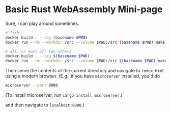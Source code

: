Basic Rust WebAssembly Mini-page
================================

Sure, I can play around sometimes.

```sh
# fish
docker build . --tag (basename $PWD)
docker run --rm --workdir /src --volume $PWD:/src (basename $PWD) make

# all (or most of) teh others
docker build . --tag $(basename $PWD)
docker run --rm --workdir /src --volume $PWD:/src $(basename $PWD) make
```

Then serve the contents of the current directory and navigate to `index.html`
using a modern browser. (E.g., if you have `microserver` installed, you'd do

```sh
microserver --port 8000
```

(To install microserver, run `cargo install microserver`.)

and then navigate to `localhost:8080`.)
